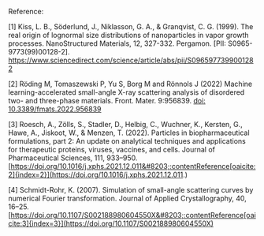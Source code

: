 Reference:

[1] Kiss, L. B., Söderlund, J., Niklasson, G. A., & Granqvist, C. G. (1999). The real origin of lognormal size distributions of nanoparticles in vapor growth processes. NanoStructured Materials, 12, 327-332. Pergamon. [PII: S0965-9773(99)00128-2]. https://www.sciencedirect.com/science/article/abs/pii/S0965977399001282

[2] Röding M, Tomaszewski P, Yu S, Borg M and Rönnols J (2022) Machine learning-accelerated small-angle X-ray scattering analysis of disordered two- and three-phase materials. Front. Mater. 9:956839. [doi: 10.3389/fmats.2022.956839](https://www.frontiersin.org/journals/materials/articles/10.3389/fmats.2022.956839/full)

[3] Roesch, A., Zölls, S., Stadler, D., Helbig, C., Wuchner, K., Kersten, G., Hawe, A., Jiskoot, W., & Menzen, T. (2022). Particles in biopharmaceutical formulations, part 2: An update on analytical techniques and applications for therapeutic proteins, viruses, vaccines, and cells. Journal of Pharmaceutical Sciences, 111, 933–950. [https://doi.org/10.1016/j.xphs.2021.12.011&#8203;:contentReference[oaicite:2]{index=2}](https://doi.org/10.1016/j.xphs.2021.12.011.)

[4] Schmidt-Rohr, K. (2007). Simulation of small-angle scattering curves by numerical Fourier transformation. Journal of Applied Crystallography, 40, 16–25. [https://doi.org/10.1107/S002188980604550X&#8203;:contentReference[oaicite:3]{index=3}](https://doi.org/10.1107/S002188980604550X)
